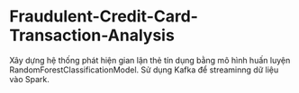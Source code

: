 # Fraudulent-Credit-Card-Transaction-Analysis
Xây dựng hệ thống phát hiện gian lận thẻ tín dụng bằng mô hình huấn luyện RandomForestClassificationModel. Sử dụng Kafka để streaminng dữ liệu vào Spark.
